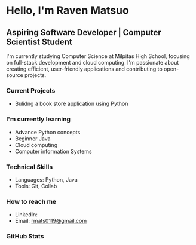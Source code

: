 # Hello, I'm Raven Matsuo
## Aspiring Software Developer | Computer Scientist Student

I'm currently studying Computer Science at Milpitas High School,
focusing on full-stack development and cloud computing.
I'm passionate about creating efficient, user-friendly 
applications and contributing to open-source projects.

### Current Projects
- Bulidng a book store application using Python

### I'm currently learning
- Advance Python concepts
- Beginner Java
- Cloud computing
- Computer information Systems

### Technical Skills
- Languages: Python, Java
- Tools: Git, Collab

### How to reach me
- LinkedIn:
- Email: rmats0119@gmail.com

### GitHub Stats

